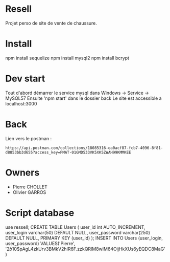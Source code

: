 # Resell

Projet perso de site de vente de chaussure. 

# Install

npm install sequelize
npm install mysql2
npm install bcrypt

# Dev start

Tout d'abord démarrer le service mysql dans Windows -> Service -> MySQL57
Ensuite 'npm start' dans le dossier back
Le site est accessible a localhost:3000

# Back

Lien vers le postman : 
```
https://api.postman.com/collections/18085316-ea0acf87-fcb7-4096-8f81-d8853bb3d655?access_key=PMAT-01GMD533VK5XK5ZWAH99KMMKEE
```

# Owners

- Pierre CHOLLET
- Olivier GARROS

# Script database
use ressell;
CREATE TABLE Users (
user_id int AUTO_INCREMENT,
user_login varchar(50) DEFAULT NULL,
user_password varchar(250) DEFAULT NULL,
PRIMARY KEY (user_id)
);
INSERT INTO Users (user_login, user_password) VALUES('Pierre', '$2b$10$pAgL4zkUrv3BMkV2hIR6F.zzkQRlM8wIM64OijHkXUs6yEQDC8MaG')